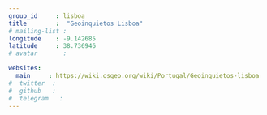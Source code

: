 ```yaml
---
group_id     : lisboa
title        :  "Geoinquietos Lisboa"
# mailing-list :
longitude    : -9.142685
latitude     : 38.736946
# avatar       :

websites:
  main     : https://wiki.osgeo.org/wiki/Portugal/Geoinquietos-lisboa
#  twitter  :
#  github   :
#  telegram   : 
---
```

